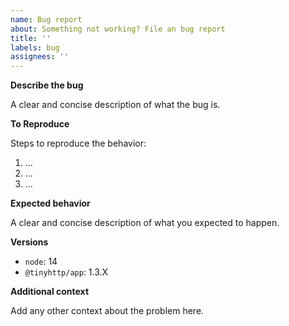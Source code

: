 ```yaml
---
name: Bug report
about: Something not working? File an bug report
title: ''
labels: bug
assignees: ''
---
```


**Describe the bug**

A clear and concise description of what the bug is.

**To Reproduce**

Steps to reproduce the behavior:

1. ...
2. ...
3. ...

**Expected behavior**

A clear and concise description of what you expected to happen.

**Versions**

- `node`: 14
- `@tinyhttp/app`: 1.3.X

**Additional context**

Add any other context about the problem here.
